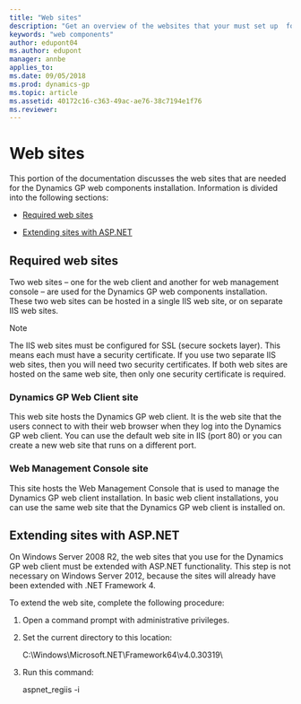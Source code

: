 ```yaml
---
title: "Web sites"
description: "Get an overview of the websites that your must set up  for the Dynamics GP web components."
keywords: "web components"
author: edupont04
ms.author: edupont
manager: annbe
applies_to: 
ms.date: 09/05/2018
ms.prod: dynamics-gp
ms.topic: article
ms.assetid: 40172c16-c363-49ac-ae76-38c7194e1f76
ms.reviewer: 
---
```

<span id="_Toc498953299" class="anchor"></span>

# Web sites

This portion of the documentation discusses the web sites that are needed for the Dynamics GP web components installation. Information is divided into the following sections:

-   [Required web sites](#required-web-sites)  

-   [Extending sites with ASP.NET](#extending-sites-with-asp.net)  

## Required web sites

Two web sites – one for the web client and another for web management console – are used for the Dynamics GP web components installation. These two web sites can be hosted in a single IIS web site, or on separate IIS web sites.

> [!NOTE]
> The IIS web sites must be configured for SSL (secure sockets layer). This means each must have a security certificate. If you use two separate IIS web sites, then you will need two security certificates. If both web sites are hosted on the same web site, then only one security certificate is required.  

### Dynamics GP Web Client site

This web site hosts the Dynamics GP web client. It is the web site that the users connect to with their web browser when they log into the Dynamics GP web client. You can use the default web site in IIS (port 80) or you can create a new web site that runs on a different port.

### Web Management Console site

This site hosts the Web Management Console that is used to manage the Dynamics GP web client installation. In basic web client installations, you can use the same web site that the Dynamics GP web client is installed on.

## Extending sites with ASP.NET

On Windows Server 2008 R2, the web sites that you use for the Dynamics GP web client must be extended with ASP.NET functionality. This step is not necessary on Windows Server 2012, because the sites will already have been extended with .NET Framework 4.

To extend the web site, complete the following procedure:

1. Open a command prompt with administrative privileges.

2. Set the current directory to this location:

    C:\\Windows\\Microsoft.NET\\Framework64\\v4.0.30319\\

3. Run this command:

    aspnet\_regiis -i
